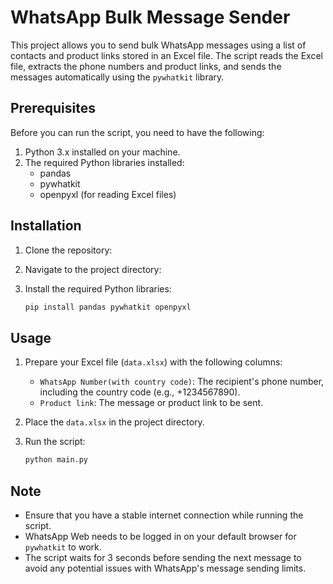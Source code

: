 # WhatsApp Bulk Message Sender

This project allows you to send bulk WhatsApp messages using a list of contacts and product links stored in an Excel file. The script reads the Excel file, extracts the phone numbers and product links, and sends the messages automatically using the `pywhatkit` library.

## Prerequisites

Before you can run the script, you need to have the following:

1. Python 3.x installed on your machine.
2. The required Python libraries installed:
    - pandas
    - pywhatkit
    - openpyxl (for reading Excel files)

## Installation

1. Clone the repository:

2. Navigate to the project directory:

3. Install the required Python libraries:
    ```sh
    pip install pandas pywhatkit openpyxl
    ```

## Usage

1. Prepare your Excel file (`data.xlsx`) with the following columns:
    - `WhatsApp Number(with country code)`: The recipient's phone number, including the country code (e.g., +1234567890).
    - `Product link`: The message or product link to be sent.

2. Place the `data.xlsx` in the project directory.

3. Run the script:
    ```sh
    python main.py
    ```

## Note

- Ensure that you have a stable internet connection while running the script.
- WhatsApp Web needs to be logged in on your default browser for `pywhatkit` to work.
- The script waits for 3 seconds before sending the next message to avoid any potential issues with WhatsApp's message sending limits.
